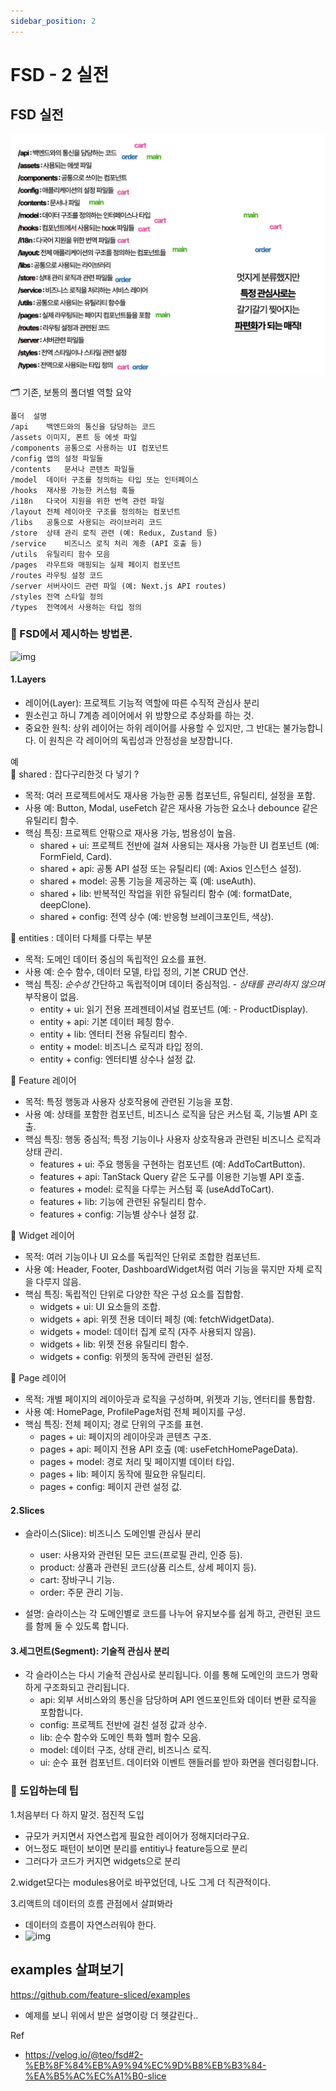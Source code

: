 ```yaml
---
sidebar_position: 2
---
```


# FSD - 2 실전  

## FSD 실전  

![Alt text](image.png)  

🗂️ 기존, 보통의 폴더별 역할 요약

```
폴더	설명
/api	백엔드와의 통신을 담당하는 코드
/assets	이미지, 폰트 등 에셋 파일
/components	공통으로 사용하는 UI 컴포넌트
/config	앱의 설정 파일들
/contents	문서나 콘텐츠 파일들
/model	데이터 구조를 정의하는 타입 또는 인터페이스
/hooks	재사용 가능한 커스텀 훅들
/i18n	다국어 지원을 위한 번역 관련 파일
/layout	전체 레이아웃 구조를 정의하는 컴포넌트
/libs	공통으로 사용되는 라이브러리 코드
/store	상태 관리 로직 관련 (예: Redux, Zustand 등)
/service	비즈니스 로직 처리 계층 (API 호출 등)
/utils	유틸리티 함수 모음
/pages	라우트와 매핑되는 실제 페이지 컴포넌트
/routes	라우팅 설정 코드
/server	서버사이드 관련 파일 (예: Next.js API routes)
/styles	전역 스타일 정의
/types	전역에서 사용하는 타입 정의
```

### 📌 FSD에서 제시하는 방법론.   


![img](https://velog.velcdn.com/images/teo/post/b43618e1-5627-469c-8597-d03ad7b9e91f/image.png)  

#### 1.Layers  
- 레이어(Layer): 프로젝트 기능적 역할에 따른 수직적 관심사 분리
- 뭔소린고 하니 7계층 레이어에서 위 방향으로 추상화를 하는 것.  
- 중요한 원칙: 상위 레이어는 하위 레이어를 사용할 수 있지만, 그 반대는 불가능합니다. 이 원칙은 각 레이어의 독립성과 안정성을 보장합니다.  

예   
📌 shared : 잡다구리한것 다 넣기 ?   

- 목적: 여러 프로젝트에서도 재사용 가능한 공통 컴포넌트, 유틸리티, 설정을 포함.
- 사용 예: Button, Modal, useFetch 같은 재사용 가능한 요소나 debounce 같은 유틸리티 함수.
- 핵심 특징: 프로젝트 안팎으로 재사용 가능, 범용성이 높음.
  - shared + ui: 프로젝트 전반에 걸쳐 사용되는 재사용 가능한 UI 컴포넌트 (예: FormField, Card).
  - shared + api: 공통 API 설정 또는 유틸리티 (예: Axios 인스턴스 설정).
  - shared + model: 공통 기능을 제공하는 훅 (예: useAuth).
  - shared + lib: 반복적인 작업을 위한 유틸리티 함수 (예: formatDate, deepClone).
  - shared + config: 전역 상수 (예: 반응형 브레이크포인트, 색상).


📌 entities : 데이터 다체를 다루는 부분  
- 목적: 도메인 데이터 중심의 독립적인 요소를 표현.
- 사용 예: 순수 함수, 데이터 모델, 타입 정의, 기본 CRUD 연산.
- 핵심 특징: *순수성* 간단하고 독립적이며 데이터 중심적임. - *상태를 관리하지 않으며* 부작용이 없음.
  - entity + ui: 읽기 전용 프레젠테이셔널 컴포넌트 (예: - ProductDisplay).
  - entity + api: 기본 데이터 페칭 함수.
  - entity + lib: 엔터티 전용 유틸리티 함수.
  - entity + model: 비즈니스 로직과 타입 정의.
  - entity + config: 엔터티별 상수나 설정 값.

📌 Feature 레이어
- 목적: 특정 행동과 사용자 상호작용에 관련된 기능을 포함.
- 사용 예: 상태를 포함한 컴포넌트, 비즈니스 로직을 담은 커스텀 훅, 기능별 API 호출.
- 핵심 특징: 행동 중심적; 특정 기능이나 사용자 상호작용과 관련된 비즈니스 로직과 상태 관리.
  - features + ui: 주요 행동을 구현하는 컴포넌트 (예: AddToCartButton).
  - features + api: TanStack Query 같은 도구를 이용한 기능별 API 호출.
  - features + model: 로직을 다루는 커스텀 훅 (useAddToCart).
  - features + lib: 기능에 관련된 유틸리티 함수.
  - features + config: 기능별 상수나 설정 값.


📌  Widget 레이어
- 목적: 여러 기능이나 UI 요소를 독립적인 단위로 조합한 컴포넌트.
- 사용 예: Header, Footer, DashboardWidget처럼 여러 기능을 묶지만 자체 로직을 다루지 않음.
- 핵심 특징: 독립적인 단위로 다양한 작은 구성 요소를 집합함.
  - widgets + ui: UI 요소들의 조합.
  - widgets + api: 위젯 전용 데이터 페칭 (예: fetchWidgetData).
  - widgets + model: 데이터 집계 로직 (자주 사용되지 않음).
  - widgets + lib: 위젯 전용 유틸리티 함수.
  - widgets + config: 위젯의 동작에 관련된 설정.

📌  Page 레이어  
- 목적: 개별 페이지의 레이아웃과 로직을 구성하며, 위젯과 기능, 엔터티를 통합함.  
- 사용 예: HomePage, ProfilePage처럼 전체 페이지를 구성.   
- 핵심 특징: 전체 페이지; 경로 단위의 구조를 표현.  
  - pages + ui: 페이지의 레이아웃과 콘텐츠 구조.   
  - pages + api: 페이지 전용 API 호출 (예: useFetchHomePageData).  
  - pages + model: 경로 처리 및 페이지별 데이터 타입. 
  - pages + lib: 페이지 동작에 필요한 유틸리티.  
  - pages + config: 페이지 관련 설정 값.  


#### 2.Slices  
- 슬라이스(Slice): 비즈니스 도메인별 관심사 분리  
  - user: 사용자와 관련된 모든 코드(프로필 관리, 인증 등).
  - product: 상품과 관련된 코드(상품 리스트, 상세 페이지 등).
  - cart: 장바구니 기능.
  - order: 주문 관리 기능.

- 설명: 슬라이스는 각 도메인별로 코드를 나누어 유지보수를 쉽게 하고, 관련된 코드를 함께 둘 수 있도록 합니다.



#### 3.세그먼트(Segment): 기술적 관심사 분리
- 각 슬라이스는 다시 기술적 관심사로 분리됩니다. 이를 통해 도메인의 코드가 명확하게 구조화되고 관리됩니다.
  - api: 외부 서비스와의 통신을 담당하며 API  엔드포인트와 데이터 변환 로직을 포함합니다.
  - config: 프로젝트 전반에 걸친 설정 값과 상수.
  - lib: 순수 함수와 도메인 특화 헬퍼 함수 모음.
  - model: 데이터 구조, 상태 관리, 비즈니스 로직.
  - ui: 순수 표현 컴포넌트. 데이터와 이벤트 핸들러를 받아 화면을 렌더링합니다.

### 📌 도입하는데 팁  

1.처음부터 다 하지 말것. 점진적 도입 
- 규모가 커지면서 자연스럽게 필요한 레이어가 정해지더라구요.
- 어느정도 패턴이 보이면 분리를 entitiy나 feature등으로 분리  
- 그러다가 코드가 커지면 widgets으로 분리  

2.widget모다는 modules용어로 바꾸었던데, 나도 그게 더 직관적이다.  


3.리액트의 데이터의 흐름 관점에서 살펴봐라  
- 데이터의 흐름이 자연스러워야 한다.  
- ![img](https://velog.velcdn.com/images/teo/post/f06add26-90a3-472a-b778-5f826f8671ed/image.png)  


## examples 살펴보기  

https://github.com/feature-sliced/examples

- 예제를 보니 위에서 받은 설명이랑 더 헷갈린다..  

Ref
- https://velog.io/@teo/fsd#2-%EB%8F%84%EB%A9%94%EC%9D%B8%EB%B3%84-%EA%B5%AC%EC%A1%B0-slice